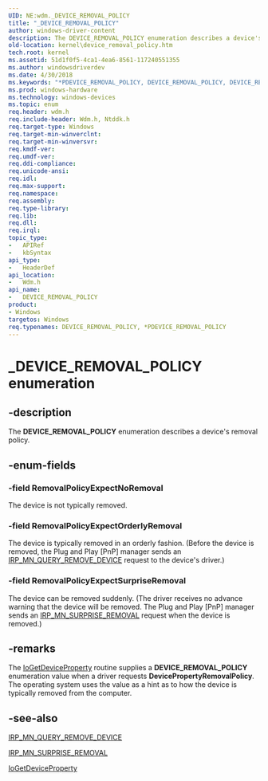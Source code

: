 ```yaml
---
UID: NE:wdm._DEVICE_REMOVAL_POLICY
title: "_DEVICE_REMOVAL_POLICY"
author: windows-driver-content
description: The DEVICE_REMOVAL_POLICY enumeration describes a device's removal policy.
old-location: kernel\device_removal_policy.htm
tech.root: kernel
ms.assetid: 51d1f0f5-4ca1-4ea6-8561-117240551355
ms.author: windowsdriverdev
ms.date: 4/30/2018
ms.keywords: "*PDEVICE_REMOVAL_POLICY, DEVICE_REMOVAL_POLICY, DEVICE_REMOVAL_POLICY enumeration [Kernel-Mode Driver Architecture], PDEVICE_REMOVAL_POLICY, PDEVICE_REMOVAL_POLICY enumeration pointer [Kernel-Mode Driver Architecture], RemovalPolicyExpectNoRemoval, RemovalPolicyExpectOrderlyRemoval, RemovalPolicyExpectSurpriseRemoval, _DEVICE_REMOVAL_POLICY, kernel.device_removal_policy, sysenum_46a08528-1177-4dd0-933f-6c4d7aa6c5b3.xml, wdm/DEVICE_REMOVAL_POLICY, wdm/PDEVICE_REMOVAL_POLICY, wdm/RemovalPolicyExpectNoRemoval, wdm/RemovalPolicyExpectOrderlyRemoval, wdm/RemovalPolicyExpectSurpriseRemoval"
ms.prod: windows-hardware
ms.technology: windows-devices
ms.topic: enum
req.header: wdm.h
req.include-header: Wdm.h, Ntddk.h
req.target-type: Windows
req.target-min-winverclnt: 
req.target-min-winversvr: 
req.kmdf-ver: 
req.umdf-ver: 
req.ddi-compliance: 
req.unicode-ansi: 
req.idl: 
req.max-support: 
req.namespace: 
req.assembly: 
req.type-library: 
req.lib: 
req.dll: 
req.irql: 
topic_type:
-	APIRef
-	kbSyntax
api_type:
-	HeaderDef
api_location:
-	Wdm.h
api_name:
-	DEVICE_REMOVAL_POLICY
product:
- Windows
targetos: Windows
req.typenames: DEVICE_REMOVAL_POLICY, *PDEVICE_REMOVAL_POLICY
---
```


# _DEVICE_REMOVAL_POLICY enumeration


## -description


The <b>DEVICE_REMOVAL_POLICY</b> enumeration describes a device's removal policy.


## -enum-fields




### -field RemovalPolicyExpectNoRemoval

The device is not typically removed.


### -field RemovalPolicyExpectOrderlyRemoval

The device is typically removed in an orderly fashion. (Before the device is removed, the Plug and Play [PnP] manager sends an <a href="https://msdn.microsoft.com/library/windows/hardware/ff551705">IRP_MN_QUERY_REMOVE_DEVICE</a> request to the device's driver.)


### -field RemovalPolicyExpectSurpriseRemoval

The device can be removed suddenly. (The driver receives no advance warning that the device will be removed. The Plug and Play [PnP] manager sends an <a href="https://msdn.microsoft.com/library/windows/hardware/ff551760">IRP_MN_SURPRISE_REMOVAL</a> request when the device is removed.) 


## -remarks



The <a href="https://msdn.microsoft.com/library/windows/hardware/ff549203">IoGetDeviceProperty</a> routine supplies a <b>DEVICE_REMOVAL_POLICY</b> enumeration value when a driver requests <b>DevicePropertyRemovalPolicy</b>. The operating system uses the value as a hint as to how the device is typically removed from the computer.




## -see-also




<a href="https://msdn.microsoft.com/library/windows/hardware/ff551705">IRP_MN_QUERY_REMOVE_DEVICE</a>



<a href="https://msdn.microsoft.com/library/windows/hardware/ff551760">IRP_MN_SURPRISE_REMOVAL</a>



<a href="https://msdn.microsoft.com/library/windows/hardware/ff549203">IoGetDeviceProperty</a>
 

 

